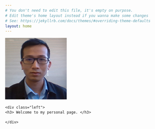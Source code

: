```yaml
---
# You don't need to edit this file, it's empty on purpose.
# Edit theme's home layout instead if you wanna make some changes
# See: https://jekyllrb.com/docs/themes/#overriding-theme-defaults
layout: home
---
```


<div class="divider">
    <div class="left">
        <img id="profilepic" width="200" height="200" src="assets/img/0.photo.jpg" alt="Profile">
    </div>

    <div class="left">
    <h3> Welcome to my personal page. </h3>

    </div>

</div>
